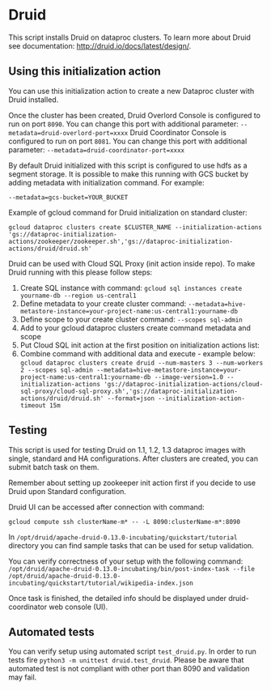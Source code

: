 # Druid

This script installs Druid on dataproc clusters. To learn more about Druid see documentation: http://druid.io/docs/latest/design/.


## Using this initialization action
You can use this initialization action to create a new Dataproc cluster with Druid installed.

Once the cluster has been created, Druid Overlord Console is configured to run on port `8090`. You can change this port with additional parameter:
``
--metadata=druid-overlord-port=xxxx
``
Druid Coordinator Console is configured to run on port `8081`. You can change this port with additional parameter:
``
--metadata=druid-coordinator-port=xxxx
``

By default Druid initialized with this script is configured to use hdfs as a segment storage. It is possible to make this running with GCS bucket by adding metadata with initialization command. For example: 
```
--metadata=gcs-bucket=YOUR_BUCKET
```

Example of gcloud command for Druid initialization on standard cluster:

```
gcloud dataproc clusters create $CLUSTER_NAME --initialization-actions 'gs://dataproc-initialization-actions/zookeeper/zookeeper.sh','gs://dataproc-initialization-actions/druid/druid.sh'
```

Druid can be used with Cloud SQL Proxy (init action inside repo). To make Druid running with this please follow steps:
  1. Create SQL instance with command: 
  ```gcloud sql instances create yourname-db --region us-central1```
  2. Define metadata to your create cluster command: 
  ```--metadata=hive-metastore-instance=your-project-name:us-central1:yourname-db```
  3. Define scope to your create cluster command:
  ```--scopes sql-admin```
  4. Add to your gcloud dataproc clusters create command metadata and scope
  5. Put Cloud SQL init action at the first position on initialization actions list:
  6. Combine command with additional data and execute - example below:
  ```gcloud dataproc clusters create druid --num-masters 3 --num-workers 2 --scopes sql-admin --metadata=hive-metastore-instance=your-project-name:us-central1:yourname-db --image-version=1.0 --initialization-actions 'gs://dataproc-initialization-actions/cloud-sql-proxy/cloud-sql-proxy.sh','gs://dataproc-initialization-actions/druid/druid.sh' --format=json --initialization-action-timeout 15m ```

## Testing

This script is used for testing Druid on 1.1, 1.2, 1.3 dataproc images with single,
standard and HA configurations. After clusters are created, you can submit batch task on them.

Remember about setting up zookeeper init action first if you decide to use Druid upon Standard configuration.

Druid UI can be accessed after connection with command:
```
gcloud compute ssh clusterName-m* -- -L 8090:clusterName-m*:8090
```

In ```/opt/druid/apache-druid-0.13.0-incubating/quickstart/tutorial``` directory you can find sample tasks that can be used for setup validation.

You can verify correctness of your setup with the following command:
```/opt/druid/apache-druid-0.13.0-incubating/bin/post-index-task --file /opt/druid/apache-druid-0.13.0-incubating/quickstart/tutorial/wikipedia-index.json```

Once task is finished, the detailed info should be displayed under druid-coordinator web console (UI). 

## Automated tests

You can verify setup using automated script ```test_druid.py```. In order to run tests fire ```python3 -m unittest druid.test_druid```.
Please be aware that automated test is not compliant with other port than 8090 and validation may fail.
